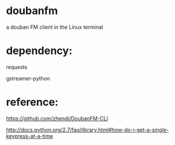doubanfm
========

a douban FM client in the Linux terminal

dependency:
=========
requests

gstreamer-python

reference:
=========
https://github.com/zhendi/DoubanFM-CLI

http://docs.python.org/2.7/faq/library.html#how-do-i-get-a-single-keypress-at-a-time
